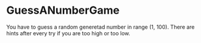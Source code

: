 # GuessANumberGame
You have to guess a random generetad number in range (1, 100). There are hints after every try if you are too high or too low.
